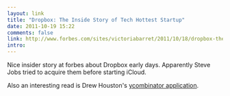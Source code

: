 ```yaml
---
layout: link
title: "Dropbox: The Inside Story of Tech Hottest Startup"
date: 2011-10-19 15:22
comments: false
link: http://www.forbes.com/sites/victoriabarret/2011/10/18/dropbox-the-inside-story-of-techs-hottest-startup/ 
intro: 
---
```


Nice insider story at forbes about Dropbox early days. 
Apparently Steve Jobs tried to acquire them before starting iCloud. 

Also an interesting read is Drew Houston's [ycombinator application][].

[ycombinator application]: http://dl.dropbox.com/u/27532820/app.html
